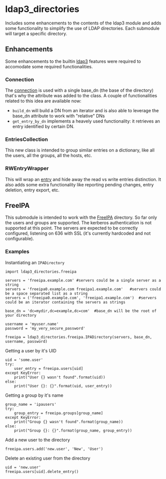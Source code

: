 # ldap3_directories

Includes some enhancements to the contents of the ldap3 module and adds some functionality to simplify the use of LDAP directories. Each submodule will target a specific directory.

## Enhancements

Some enhancements to the builtin [ldap3](https://pypi.org/project/ldap3/) features were required to accomodate some required functionalities.

### Connection

The [connection](https://ldap3.readthedocs.io/en/latest/connection.html) is used with a single base_dn (the base of the directory) that's why the attribute was added to the class. A couple of functionalities related to this idea are available now:
- `build_dn` will build a DN from an iterator and is also able to leverage the base_dn attribute to work with "relative" DNs
- `get_entry_by_dn` implements a heavely used functionality: it retrieves an entry identified by certain DN.

### EntriesCollection

This new class is intended to group similar entries on a dictionary, like all the users, all the groups, all the hosts, etc.

### RWEntryWrapper

This will wrap an [entry](https://ldap3.readthedocs.io/en/latest/abstraction.html#entry) and hide away the read vs write entries distinction. It also adds some extra functionality like reporting pending changes, entry deletion, entry export, etc.

## FreeIPA

This submodule is intended to work with the [FreeIPA](https://www.freeipa.org/page/Main_Page) directory. So far only the users and groups are supported. The kerberos authentication is not supported at this point. The servers are expected to be correctly configured, listening on 636 with SSL (it's currently hardcoded and not configurable).

### Examples

Instantiating an `IPADirectory`
```
import ldap3_directories.freeipa

servers = 'freeipa.example.com'	#servers could be a single server as a string
servers = 'freeipa0.example.com freeipa1.example.com'	#servers could be a space separated list as a string
servers = ('freeipa0.example.com', 'freeipa1.example.com')	#servers could be an iterator containing the servers as strings

base_dn = 'dc=mydir,dc=example,dc=com'	#base_dn will be the root of your directory

username = 'myuser.name'
password = 'my_very_secure_password'

freeipa = ldap3_directories.freeipa.IPADirectory(servers, base_dn, username, password)
```

Getting a user by it's UID
```
uid = 'some.user'
try:
	user_entry = freeipa.users[uid]
except KeyError:
	print("User {} wasn't found".format(uid))
else:
	print("User {}: {}".format(uid, user_entry))
```

Getting a group by it's name
```
group_name = 'ipausers'
try:
	group_entry = freeipa.groups[group_name]
except KeyError:
	print("Group {} wasn't found".format(group_name))
else:
	print("Group {}: {}".format(group_name, group_entry))
```

Add a new user to the directory
```
freeipa.users.add('new.user', 'New', 'User')
```

Delete an existing user from the directory
```
uid = 'new.user'
freeipa.users[uid].delete_entry()
```
